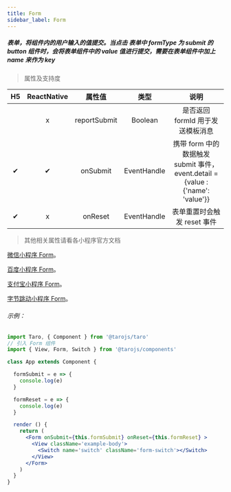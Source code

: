 ```yaml
---
title: Form
sidebar_label: Form
---
```


##### 表单，将组件内的用户输入的值提交。当点击 表单中 formType 为 submit 的 button 组件时，会将表单组件中的 value 值进行提交，需要在表单组件中加上 name 来作为 key

> 属性及支持度

| H5 | ReactNative | 属性值 | 类型 | 说明 |
| :-: | :-: | :-: |:-: | :-: |
|  | x | reportSubmit | Boolean | 是否返回 formId 用于发送模板消息 |
| ✔ | ✔ | onSubmit | EventHandle | 携带 form 中的数据触发 submit 事件，event.detail = {value : {'name': 'value'}} |
| ✔ | x | onReset | EventHandle | 表单重置时会触发 reset 事件 |

>其他相关属性请看各小程序官方文档

[微信小程序 Form](https://developers.weixin.qq.com/miniprogram/dev/component/form.html)。

[百度小程序 Form](https://smartprogram.baidu.com/docs/develop/component/formlist/#form)。

[支付宝小程序 Form](https://docs.alipay.com/mini/component/form)。

[字节跳动小程序 Form](https://developer.toutiao.com/docs/comp/form.html)。


###### 示例：
```jsx
import Taro, { Component } from '@tarojs/taro'
// 引入 Form 组件
import { View, Form, Switch } from '@tarojs/components'

class App extends Component {

  formSubmit = e => {
    console.log(e)
  }

  formReset = e => {
    console.log(e)
  }

  render () {
    return (
      <Form onSubmit={this.formSubmit} onReset={this.formReset} >
        <View className='example-body'>
          <Switch name='switch' className='form-switch'></Switch>
        </View>
      </Form>
    )
  }
}
```
